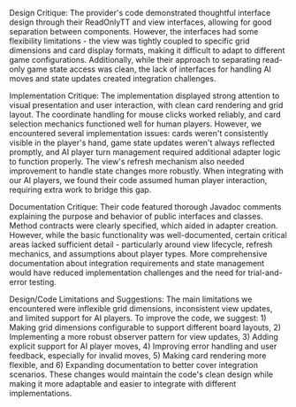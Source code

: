 Design Critique:
The provider's code demonstrated thoughtful interface design through their ReadOnlyTT and view interfaces, allowing for good separation between components. However, the interfaces had some flexibility limitations - the view was tightly coupled to specific grid dimensions and card display formats, making it difficult to adapt to different game configurations. Additionally, while their approach to separating read-only game state access was clean, the lack of interfaces for handling AI moves and state updates created integration challenges.

Implementation Critique:
The implementation displayed strong attention to visual presentation and user interaction, with clean card rendering and grid layout. The coordinate handling for mouse clicks worked reliably, and card selection mechanics functioned well for human players. However, we encountered several implementation issues: cards weren't consistently visible in the player's hand, game state updates weren't always reflected promptly, and AI player turn management required additional adapter logic to function properly. The view's refresh mechanism also needed improvement to handle state changes more robustly. When integrating with our AI players, we found their code assumed human player interaction, requiring extra work to bridge this gap.

Documentation Critique:
Their code featured thorough Javadoc comments explaining the purpose and behavior of public interfaces and classes. Method contracts were clearly specified, which aided in adapter creation. However, while the basic functionality was well-documented, certain critical areas lacked sufficient detail - particularly around view lifecycle, refresh mechanics, and assumptions about player types. More comprehensive documentation about integration requirements and state management would have reduced implementation challenges and the need for trial-and-error testing.

Design/Code Limitations and Suggestions:
The main limitations we encountered were inflexible grid dimensions, inconsistent view updates, and limited support for AI players. To improve the code, we suggest: 1) Making grid dimensions configurable to support different board layouts, 2) Implementing a more robust observer pattern for view updates, 3) Adding explicit support for AI player moves, 4) Improving error handling and user feedback, especially for invalid moves, 5) Making card rendering more flexible, and 6) Expanding documentation to better cover integration scenarios. These changes would maintain the code's clean design while making it more adaptable and easier to integrate with different implementations.

